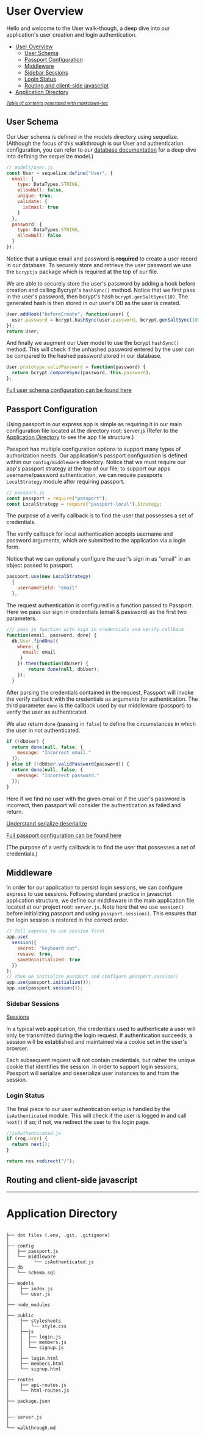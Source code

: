 # User Overview

Hello and welcome to the User walk-though, a deep dive into our application's user creation and login authentication.

- [User Overview](#user-overview)
  - [User Schema](#user-schema)
  - [Passport Configuration](#passport-configuration)
  - [Middleware](#middleware)
  - [Sidebar Sessions](#sidebar-sessions)
  - [Login Status](#login-status)
  - [Routing and client-side javascript](#routing-and-client-side-javascript)
- [Application Directory](#application-directory)

<small><i><a href='http://ecotrust-canada.github.io/markdown-toc/'>Table of contents generated with markdown-toc</a></i></small>

## User Schema

Our User schema is defined in the models directory using sequelize. (Although the focus of this walkthrough is our User and authentication configuration, you can refer to our [database documentation](https://sequelize.org/master/manual/model-basics.html) for a deep dive into defining the sequelize model.)

```js
// models/user.js
const User = sequelize.define("User", {
  email: {
    type: DataTypes.STRING,
    allowNull: false,
    unique: true,
    validate: {
      isEmail: true
    }
  },
  password: {
    type: DataTypes.STRING,
    allowNull: false
  }
});
```

Notice that a unique email and password is **required** to create a user record in our database. To securely store and retrieve the user password we use the `bcryptjs` package which is required at the top of our file.

We are able to securely store the user's password by adding a hook before creation and calling Bycrypt's `hashSync()` method. Notice that we first pass in the user's password, then bcrypt's hash `bcrypt.genSaltSync(10)`. The generated hash is then stored in our user's DB as the user is created.

```js
User.addHook("beforeCreate", function(user) {
  user.password = bcrypt.hashSync(user.password, bcrypt.genSaltSync(10), null);
});
return User;
```

And finally we augment our User model to use the bcrypt `hashSync()` method. This will check if the unhashed password entered by the user can be compared to the hashed password stored in our database.

```js
User.prototype.validPassword = function(password) {
  return bcrypt.compareSync(password, this.password);
};
```

[Full user schema configuration can be found here](./config/passport.js)

## Passport Configuration

Using passport in our express app is simple as requiring it in our main configuration file located at the directory root: server.js (Refer to the [Application Directory](#application-directory) to see the app file structure.)

Passport has multiple configuration options to support many types of authorization needs. Our application's passport configuration is defined within our `config/middleware` directory. Notice that we must require our app's passport strategy at the top of our file; to support our apps username/password authentication, we can require passports `LocalStrategy` module after requiring passport.

```js
// passport.js
const passport = require("passport");
const LocalStrategy = require("passport-local").Strategy;
```

The purpose of a verify callback is to find the user that possesses a set of credentials.

The verify callback for local authentication accepts username and password arguments, which are submitted to the application via a login form.

Notice that we can optionally configure the user's sign in as "email" in an object passed to passport.

```js
passport.use(new LocalStrategy(
  {
    usernameField: "email"
  },
```

The request authentication is configured in a function passed to Passport. Here we pass our sign in credentials (email & password) as the first two parameters.

```js
/// pass in function with sign in credentials and verify callback
function(email, password, done) {
  db.User.findOne({
    where: {
      email: email
     }
    }).then(function(dbUser) {
        return done(null, dbUser);
    });
  }
```

After parsing the credentials contained in the request, Passport will invoke the verify callback with the credentials as arguments for authentication. The third parameter `done` is the callback used by our middleware (passport) to verify the user as authenticated.

We also return `done` (passing in `false`) to define the circumstances in which the user in not authenticated.

```js
if (!dbUser) {
  return done(null, false, {
    message: "Incorrect email."
  });
} else if (!dbUser.validPassword(password)) {
  return done(null, false, {
    message: "Incorrect password."
  });
}
```

Here if we find no user with the given email or if the user's password is incorrect, then passport will consider the authentication as failed and return.

[Understand serialize deserialize](https://stackoverflow.com/questions/27637609/understanding-passport-serialize-deserialize)

[Full passport configuration can be found here](./config/passport.js)

(The purpose of a verify callback is to find the user that possesses a set of credentials.)

## Middleware

In order for our application to persist login sessions, we can configure express to use sessions. Following standard practice in javascript application structure, we define our middleware in the main application file located at our project root: `server.js`. Note here that we use `session()` before initializing passport and using `passport.session()`. This ensures that the login session is restored in the correct order.

```js
// Tell express to use session first
app.use(
  session({
    secret: "keyboard cat",
    resave: true,
    saveUninitialized: true
  })
);
// Then we initialize passport and configure passport.session()
app.use(passport.initialize());
app.use(passport.session());
```

### Sidebar Sessions

[Sessions](http://www.passportjs.org/docs/username-password/)

In a typical web application, the credentials used to authenticate a user will only be transmitted during the login request. If authentication succeeds, a session will be established and maintained via a cookie set in the user's browser.

Each subsequent request will not contain credentials, but rather the unique cookie that identifies the session. In order to support login sessions, Passport will serialize and deserialize user instances to and from the session.

### Login Status

The final piece to our user authentication setup is handled by the `isAuthenticated` module. This will check if the user is logged in and call `next()` if so; if not, we redirect the user to the login page.

```js
//isAuthenticated.js
if (req.user) {
  return next();
}

return res.redirect("/");
```

## Routing and client-side javascript

---

# Application Directory

```

├── dot files (.env, .git, .gitignore)
│
├── config
│   ├── passport.js
│   └── middleware
│         └── isAuthenticated.js
├── db
│   └── schema.sql
│
├── models
│    ├── index.js
│    └── user.js
│
├── node_modules
│ 
├── public
│    ├── stylesheets
│    │   └── style.css
│    ├──js
│    │  ├── login.js
│    │  ├── members.js
│    │  └── signup.js
│    │
│    ├── login.html
│    ├── members.html
│    └── signup.html
│  
├── routes
│    ├── api-routes.js
│    └── html-routes.js
│
├── package.json
│
│
├── server.js
│
└── walkthrough.md

```
